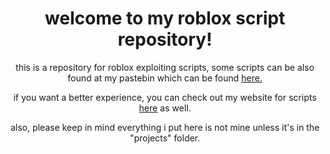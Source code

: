 <h1 align="center">welcome to my roblox script repository!</h1>

<p align="center">this is a repository for roblox exploiting scripts, some scripts can be also found at my pastebin which can be found <a href="https://pastebin.com/u/nebunet">here.</a></p>
<p align="center">if you want a better experience, you can check out my website for scripts <a href="https://scripts.nebulabebula.tk">here</a> as well.</p>
<p align="center">also, please keep in mind everything i put here is not mine unless it's in the "projects" folder.</p>
